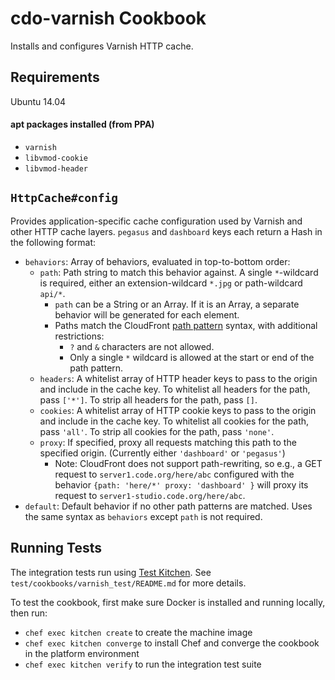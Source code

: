 # cdo-varnish Cookbook
Installs and configures Varnish HTTP cache.

## Requirements
Ubuntu 14.04

#### apt packages installed (from PPA)
- `varnish`
- `libvmod-cookie`
- `libvmod-header`

## `HttpCache#config`

Provides application-specific cache configuration used by Varnish and other
HTTP cache layers.
`pegasus` and `dashboard` keys each return a Hash in the following format:

- `behaviors`: Array of behaviors, evaluated in top-to-bottom order:
  - `path`: Path string to match this behavior against.
    A single `*`-wildcard is required, either an extension-wildcard `*.jpg` or
    path-wildcard `api/*`.
    - `path` can be a String or an Array. If it is an Array, a separate
      behavior will be generated for each element.
    - Paths match the CloudFront [path pattern](http://docs.aws.amazon.com/AmazonCloudFront/latest/DeveloperGuide/distribution-web-values-specify.html#DownloadDistValuesPathPattern)
      syntax, with additional restrictions:
      - `?` and `&` characters are not allowed.
      - Only a single `*` wildcard is allowed at the start or end of the path pattern.
  - `headers`: A whitelist array of HTTP header keys to pass to the origin and
    include in the cache key.
    To whitelist all headers for the path, pass `['*']`.
    To strip all headers for the path, pass `[]`.
  - `cookies`: A whitelist array of HTTP cookie keys to pass to the origin and
    include in the cache key.
    To whitelist all cookies for the path, pass `'all'`.
    To strip all cookies for the path, pass `'none'`.
  - `proxy`: If specified, proxy all requests matching this path to the
    specified origin. (Currently either `'dashboard'` or `'pegasus'`)
    - Note: CloudFront does not support path-rewriting, so e.g., a GET request
      to `server1.code.org/here/abc` configured with the behavior
      `{path: 'here/*' proxy: 'dashboard' }` will proxy its request to
      `server1-studio.code.org/here/abc`.
- `default`: Default behavior if no other path patterns are matched.
  Uses the same syntax as `behaviors` except `path` is not required.

## Running Tests
The integration tests run using [Test Kitchen](http://kitchen.ci/).
See `test/cookbooks/varnish_test/README.md` for more details.

To test the cookbook, first make sure Docker is installed and running locally,
then run:
- `chef exec kitchen create` to create the machine image
- `chef exec kitchen converge` to install Chef and converge the cookbook in the
  platform environment
- `chef exec kitchen verify` to run the integration test suite
